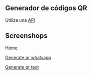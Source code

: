## Generador de códigos QR

Utiliza una [API](https://goqr.me/api/ "API")

## Screenshops

[Home](https://postimg.cc/qNdGxwhz)

[Generate qr whatsapp](https://postimg.cc/HJqRwXgz)

[Generate qr text](https://postimg.cc/HJqRwXgz)